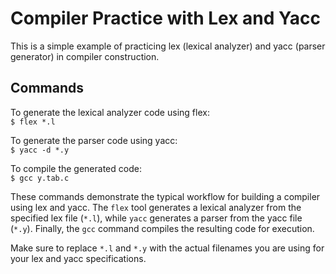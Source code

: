 # Compiler Practice with Lex and Yacc

This is a simple example of practicing lex (lexical analyzer) and yacc (parser generator) in compiler construction.

## Commands

To generate the lexical analyzer code using flex: <br>
`$ flex *.l`


To generate the parser code using yacc: <br>
`$ yacc -d *.y`


To compile the generated code: <br>
`$ gcc y.tab.c`


These commands demonstrate the typical workflow for building a compiler using lex and yacc. The `flex` tool generates a lexical analyzer from the specified lex file (`*.l`), while `yacc` generates a parser from the yacc file (`*.y`). Finally, the `gcc` command compiles the resulting code for execution.

Make sure to replace `*.l` and `*.y` with the actual filenames you are using for your lex and yacc specifications.



